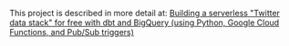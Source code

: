This project is described in more detail at:
[Building a serverless "Twitter data stack" for free with dbt and BigQuery (using Python, Google Cloud Functions, and Pub/Sub triggers)](http://blog.zacharykimball.com/2021/09/building-serverless-twitter-data-stack.html)
